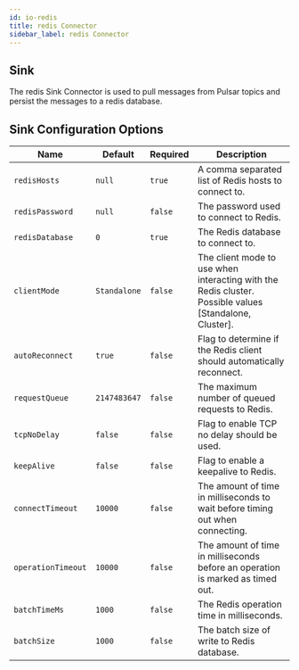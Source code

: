 ```yaml
---
id: io-redis
title: redis Connector
sidebar_label: redis Connector
---
```


## Sink

The redis Sink Connector is used to pull messages from Pulsar topics and persist the messages
to a redis database.

## Sink Configuration Options

| Name | Default | Required | Description |
|------|---------|----------|-------------|
| `redisHosts` | `null` | `true` | A comma separated list of Redis hosts to connect to. |
| `redisPassword` | `null` | `false` | The password used to connect to Redis. |
| `redisDatabase` | `0` | `true` | The Redis database to connect to. |
| `clientMode` | `Standalone` | `false` | The client mode to use when interacting with the Redis cluster. Possible values [Standalone, Cluster]. |
| `autoReconnect` | `true` | `false` | Flag to determine if the Redis client should automatically reconnect. |
| `requestQueue` | `2147483647` | `false` | The maximum number of queued requests to Redis. |
| `tcpNoDelay` | `false` | `false` | Flag to enable TCP no delay should be used. |
| `keepAlive` | `false` | `false` | Flag to enable a keepalive to Redis. |
| `connectTimeout` | `10000` | `false` | The amount of time in milliseconds to wait before timing out when connecting. |
| `operationTimeout` | `10000` | `false` | The amount of time in milliseconds before an operation is marked as timed out. |
| `batchTimeMs` | `1000` | `false` | The Redis operation time in milliseconds. |
| `batchSize` | `1000` | `false` | The batch size of write to Redis database. |